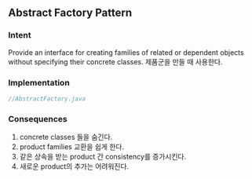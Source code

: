 ## Abstract Factory Pattern

### Intent <br>
Provide an interface  for creating families of related or dependent objects without specifying their concrete classes.
제품군을 만들 때 사용한다.


### Implementation <br>
```java
//AbstractFactory.java


```
### Consequences <br>
1. concrete classes 들을 숨긴다.
2. product families 교환을 쉽게 한다.
3. 같은 상속을 받는 product 간 consistency를 증가시킨다.
4. 새로운 product의 추가는 어려워진다.